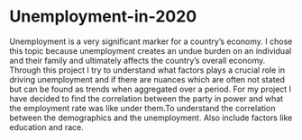# Unemployment-in-2020

Unemployment is a very significant marker for a country’s economy. I chose this topic because unemployment creates an undue burden on an individual and their family and ultimately affects the country’s overall economy. Through this project I try to understand what factors plays a crucial role in driving unemployment and if there are nuances which are often not stated but can be found as trends when aggregated over a period. For my project I have decided to find the correlation between the party in power and what the employment rate was like under them.To understand the correlation between the demographics and the unemployment. Also include factors like education and race.
